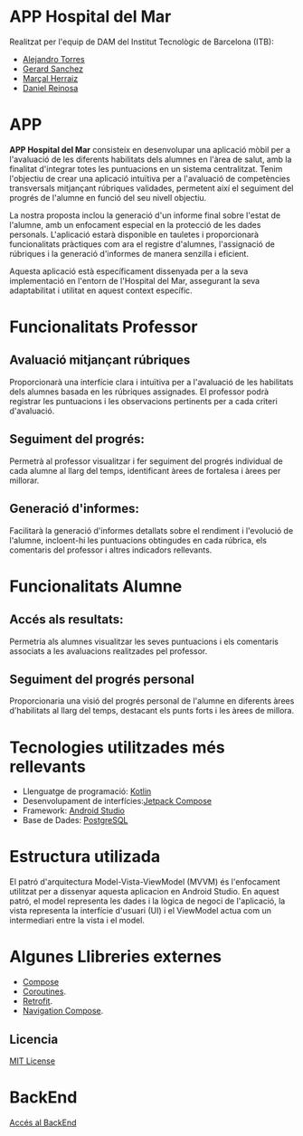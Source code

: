 # APP Hospital del Mar
Realitzat per l'equip de DAM del Institut Tecnològic de Barcelona (ITB): 
- [Alejandro Torres](https://github.com/alextorrees)
- [Gerard Sanchez](https://github.com/Gesa09)
- [Marçal Herraiz](https://github.com/MarcalHerraiz)
- [Daniel Reinosa](https://github.com/DReino03)

# APP
**APP Hospital del Mar** consisteix en desenvolupar una aplicació mòbil per a l'avaluació de les diferents habilitats dels alumnes en l'àrea de salut, amb la finalitat d'integrar totes les puntuacions en un sistema centralitzat. Tenim l'objectiu de crear una aplicació intuïtiva per a l'avaluació de competències transversals mitjançant rúbriques validades, permetent així el seguiment del progrés de l'alumne en funció del seu nivell objectiu.

La nostra proposta inclou la generació d'un informe final sobre l'estat de l'alumne, amb un enfocament especial en la protecció de les dades personals. L'aplicació estarà disponible en tauletes i proporcionarà funcionalitats pràctiques com ara el registre d'alumnes, l'assignació de rúbriques i la generació d'informes de manera senzilla i eficient.

Aquesta aplicació està específicament dissenyada per a la seva implementació en l'entorn de l'Hospital del Mar, assegurant la seva adaptabilitat i utilitat en aquest context específic.

# Funcionalitats Professor
## Avaluació mitjançant rúbriques 
Proporcionarà una interfície clara i intuïtiva per a l'avaluació de les habilitats dels alumnes basada en les rúbriques assignades. El professor podrà registrar les puntuacions i les observacions pertinents per a cada criteri d'avaluació.

## Seguiment del progrés:
Permetrà al professor visualitzar i fer seguiment del progrés individual de cada alumne al llarg del temps, identificant àrees de fortalesa i àrees per millorar.

## Generació d'informes: 
Facilitarà la generació d'informes detallats sobre el rendiment i l'evolució de l'alumne, incloent-hi les puntuacions obtingudes en cada rúbrica, els comentaris del professor i altres indicadors rellevants.

# Funcionalitats Alumne
## Accés als resultats:
Permetria als alumnes visualitzar les seves puntuacions i els comentaris associats a les avaluacions realitzades pel professor.

## Seguiment del progrés personal
Proporcionaria una visió del progrés personal de l'alumne en diferents àrees d'habilitats al llarg del temps, destacant els punts forts i les àrees de millora.

# Tecnologies utilitzades més rellevants
- Llenguatge de programació: [Kotlin](https://kotlinlang.org/)
- Desenvolupament de interfícies:[Jetpack Compose](https://developer.android.com/develop/ui/compose/documentation?hl=es-419)
- Framework: [Android Studio](https://developer.android.com/studio)
- Base de Dades: [PostgreSQL](https://www.postgresql.org/)

# Estructura utilizada
El patró d'arquitectura Model-Vista-ViewModel (MVVM) és l'enfocament utilitzat per a dissenyar aquesta aplicacion en Android Studio. En aquest patró, el model representa les dades i la lògica de negoci de l'aplicació, la vista representa la interfície d'usuari (UI) i el ViewModel actua com un intermediari entre la vista i el model.

# Algunes Llibreries externes
- [Compose](https://developer.android.com/develop/ui/compose?hl=es-419)
- [Coroutines](https://kotlinlang.org/docs/coroutines-overview.html).
- [Retrofit](https://square.github.io/retrofit/).
- [Navigation Compose](https://developer.android.com/develop/ui/compose/navigation?hl=es-419).

## Licencia
[MIT License](https://github.com/DReino03/HospitalMar/blob/master/MIT%20License)

# BackEnd
[Accés al BackEnd](https://github.com/alextorrees/API_HospitalMar)



